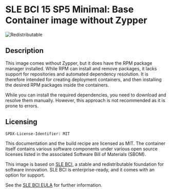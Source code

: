 # SLE BCI 15 SP5 Minimal: Base Container image without Zypper
![Redistributable](https://img.shields.io/badge/Redistributable-Yes-green)

## Description
This image comes without Zypper, but it does have the RPM package manager installed.
While RPM can install and remove packages, it lacks support for repositories and automated dependency resolution.
It is therefore intended for creating deployment containers, and then installing the desired
RPM packages inside the containers.

While you can install the required dependencies, you need to download and resolve them manually.
However, this approach is not recommended as it is prone to errors.

## Licensing

`SPDX-License-Identifier: MIT`

This documentation and the build recipe are licensed as MIT.
The container itself contains various software components under various open source licenses listed in the associated
Software Bill of Materials (SBOM).

This image is based on [SLE BCI](https://opensource.suse.com/bci/), a stable and redistributable foundation for software innovation. SLE BCI is enterprise-ready, and it comes with an option for support.

See the [SLE BCI EULA](https://www.suse.com/licensing/eula/#bci) for further information.
